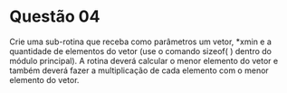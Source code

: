 # Questão 04
Crie uma sub-rotina que receba como parâmetros um vetor, *xmin e a quantidade de elementos do
vetor (use o comando sizeof( ) dentro do módulo principal). A rotina deverá calcular o menor elemento
do vetor e também deverá fazer a multiplicação de cada elemento com o menor elemento do vetor.
```C

